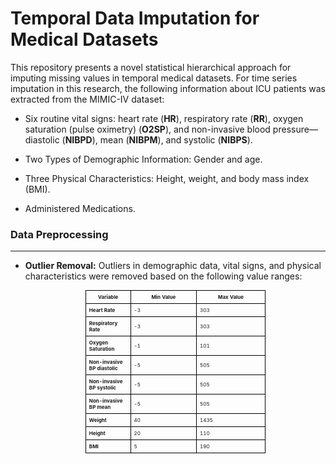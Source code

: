 # Temporal Data Imputation for Medical Datasets

This repository presents a novel statistical hierarchical approach for imputing missing values in temporal medical datasets. For time series imputation in this research, the following information about ICU patients was extracted from the MIMIC-IV dataset:

- Six routine vital signs: heart rate (**HR**), respiratory rate (**RR**), oxygen saturation (pulse oximetry) (**O2SP**), and non-invasive blood pressure—diastolic (**NIBPD**), mean (**NIBPM**), and systolic (**NIBPS**).
  
- Two Types of Demographic Information: Gender and age.

- Three Physical Characteristics: Height, weight, and body mass index (BMI).

- Administered Medications.


### Data Preprocessing
___

- **Outlier Removal:** Outliers in demographic data, vital signs, and physical characteristics were removed based on the following value ranges:

  <table style="font-size: 8px; width: 60%; margin: auto; border-collapse: collapse;">
  <thead>
    <tr>
      <th style="border: 1px solid black; padding: 5px; width: 25%;">Variable</th> <!-- Adjusted width of the first column -->
      <th style="border: 1px solid black; padding: 5px;">Min Value</th>
      <th style="border: 1px solid black; padding: 5px;">Max Value</th>
    </tr>
  </thead>
  <tbody>
    <tr>
      <td style="border: 1px solid black; padding: 5px; width: 25%;"><strong>Heart Rate</strong></td> <!-- Adjusted width of the first column -->
      <td style="border: 1px solid black; padding: 5px;">-3</td>
      <td style="border: 1px solid black; padding: 5px;">303</td>
    </tr>
    <tr>
      <td style="border: 1px solid black; padding: 5px; width: 25%;"><strong>Respiratory Rate</strong></td> <!-- Adjusted width of the first column -->
      <td style="border: 1px solid black; padding: 5px;">-3</td>
      <td style="border: 1px solid black; padding: 5px;">303</td>
    </tr>
    <tr>
      <td style="border: 1px solid black; padding: 5px; width: 25%;"><strong>Oxygen Saturation</strong></td> <!-- Adjusted width of the first column -->
      <td style="border: 1px solid black; padding: 5px;">-1</td>
      <td style="border: 1px solid black; padding: 5px;">101</td>
    </tr>
    <tr>
      <td style="border: 1px solid black; padding: 5px; width: 25%;"><strong>Non-invasive BP diastolic</strong></td> <!-- Adjusted width of the first column -->
      <td style="border: 1px solid black; padding: 5px;">-5</td>
      <td style="border: 1px solid black; padding: 5px;">505</td>
    </tr>
    <tr>
      <td style="border: 1px solid black; padding: 5px; width: 25%;"><strong>Non-invasive BP systolic</strong></td> <!-- Adjusted width of the first column -->
      <td style="border: 1px solid black; padding: 5px;">-5</td>
      <td style="border: 1px solid black; padding: 5px;">505</td>
    </tr>
    <tr>
      <td style="border: 1px solid black; padding: 5px; width: 25%;"><strong>Non-invasive BP mean</strong></td> <!-- Adjusted width of the first column -->
      <td style="border: 1px solid black; padding: 5px;">-5</td>
      <td style="border: 1px solid black; padding: 5px;">505</td>
    </tr>
    <tr>
      <td style="border: 1px solid black; padding: 5px; width: 25%;"><strong>Weight</strong></td> <!-- Adjusted width of the first column -->
      <td style="border: 1px solid black; padding: 5px;">40</td>
      <td style="border: 1px solid black; padding: 5px;">1435</td>
    </tr>
    <tr>
      <td style="border: 1px solid black; padding: 5px; width: 25%;"><strong>Height</strong></td> <!-- Adjusted width of the first column -->
      <td style="border: 1px solid black; padding: 5px;">20</td>
      <td style="border: 1px solid black; padding: 5px;">110</td>
    </tr>
    <tr>
      <td style="border: 1px solid black; padding: 5px; width: 25%;"><strong>BMI</strong></td> <!-- Adjusted width of the first column -->
      <td style="border: 1px solid black; padding: 5px;">5</td>
      <td style="border: 1px solid black; padding: 5px;">190</td>
    </tr>
  </tbody>
</table>



  





